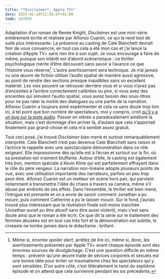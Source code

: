 ```yaml
---
title: "*Disclaimer*, Apple TV+"
date: 2025-02-10T21:58:07+01:00
tmdb: 147050 
---
```


Adaptation d’un roman de Renée Knight, *Disclaimer* est une mini-série entièrement écrite et réalisée par Alfonso Cuarón, ce qui la rend tout de suite plus intéressante. La présence au casting de Cate Blanchett devrait finir de vous convaincre, en tout cas cela a été mon cas et j’ai lancé la création d’Apple TV+ sans rien lire à son sujet. Je vous encourage à faire de même, puisque son intérêt est d’abord scénaristique : ce thriller psychologique mérite d’être découvert sans savoir à l’avance ce que l’histoire vous réserve[^1]. L’autre avertissement sera technique. Je n’ai jamais vu une œuvre de fiction utiliser l’audio spatial de manière aussi agressive, au point de rendre des sections presque inaudibles sans un excellent matériel. Les voix peuvent se retrouver derrière vous et si vous n’avez pas d’enceintes à l’arrière correctement calibrées ou pire, si vous avez des enceintes qui simulent l’audio spatial, vous aurez besoin des sous-titres pour ne pas rater la moitié des dialogues ou une partie de la narration. Alfonso Cuarón a toujours aimé expérimenter et cela va sans doute trop loin ici, à tel point que bon nombre de spectateurs, moi y compris, croit [qu’il y a un bug sur la piste audio](https://www.reddit.com/r/appletv/comments/1g24k99/disclaimer_onesided_dialog_glitch_with_appletv/?rdt=60690). Passer en stéréo a paradoxalement amélioré la situation, mais c’est dommage d’en arriver là, d’autant que cela n’apportait finalement pas grand-chose et cela m’a semblé assez gratuit.

Tout ceci posé, j’ai trouvé *Disclaimer* bien mené et surtout remarquablement interprété. Cate Blanchett n’est pas devenue Cate Blanchett sans raison et l’actrice le rappelle avec une spectaculaire démonstration dans ce rôle exigeant. Elle impressionne dès qu’elle est à l’écran et surtout sur la fin, où sa prestation est vraiment bluffante. Autour d’elle, le casting est également très bon, mention spéciale à Kevin Kline qui est parfaitement effrayant dans le rôle du père vengeur. La narration non-linéaire adopte plusieurs points de vue, avec une utilisation importante des narrateurs, parfois un peu trop peut-être. Alfonso Cuarón est un metteur en scène hors pair, qui parvient notamment à transmettre l’idée du chaos à travers sa caméra, même s’il abuse par endroits de ses effets. Dans l’ensemble, le thriller est bien mené, l’intrigue est prenante et on a envie de savoir comment Jonathan a pu mourir, puis comment Catherine a pu le laisser mourir. Sur le fond, j’aurais trouvé plus intéressant que la révélation finale soit moins tranchée (Jonathan aurait pu être abusif sans être aussi violent), mais c’est sans doute ainsi que le roman a été écrit. Ce que dit la série sur le traitement des femmes abusées est en tout cas très fort et la démonstration est subtile, le cinéaste ne tombe jamais dans le didactisme : brillant. 

[^1]: Même si, énorme *spoiler alert*, arrêtez de lire ici, même si, donc, les avertissements présentés par Apple TV+ avant chaque épisode sont des énormes sources de divulgâchage. C’est une question difficile en même temps : prévenir qu’une œuvre traite de sévices corporels et sexuels est une bonne idée pour éviter un traumatisme chez les spectateurs qui y sont sensibles. D’un autre côté, c’est littéralement le twist du septième épisode et on attend que cela survienne pendant les six précédents. 